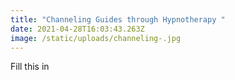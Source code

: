 ```yaml
---
title: "Channeling Guides through Hypnotherapy "
date: 2021-04-28T16:03:43.263Z
image: /static/uploads/channeling-.jpg
---
```

Fill this in